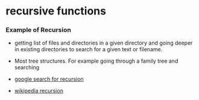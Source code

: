 # recursive functions








### Example of Recursion

- getting list of files and directories in a given directory and going deeper in existing directories to search for a given text or filename.

- Most tree structures. For example going through a family tree and searching


- [google search for recursion](https://www.google.com/search?q=recursion)

- [wikipedia recursion](https://en.wikipedia.org/wiki/Recursion)